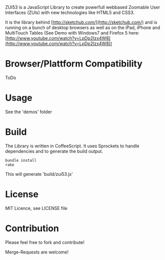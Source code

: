 ZUI53 is a JavaScript Library to create powerfull webbased Zoomable User Interfaces (ZUIs) with new technologies like HTML5 and CSS3.

It is the library behind [http://sketchub.com/](http://sketchub.com/) and is running on a bunch of desktop browsers as well as on the iPad, iPhone and MultiTouch Tables (See Demo with Windows7 and Firefox 5 here: [http://www.youtube.com/watch?v=LpDp2Izx4W8](http://www.youtube.com/watch?v=LpDp2Izx4W8))

# Browser/Plattform Compatibility
ToDo

# Usage
See the 'demos' folder

# Build
The Library is written in CoffeeScript. It uses Sprockets to handle dependencies and to generate the build output.

	bundle install
	rake
	
This will generate 'build/zui53.js'
	
# License
MIT Licence, see LICENSE file

# Contribution
Please feel free to fork and contribute!

Merge-Requests are welcome!